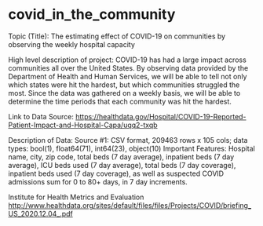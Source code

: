 # covid_in_the_community
Topic (Title):
The estimating effect of COVID-19 on communities by observing the weekly hospital capacity

High level description of project: 
COVID-19 has had a large impact across communities all over the United States. By observing data provided by the Department of Health and Human Services, we will be able to tell not only which states were hit the hardest, but which communities struggled the most. Since the data was gathered on a weekly basis, we will be able to determine the time periods that each community was hit the hardest.

Link to Data Source: 
https://healthdata.gov/Hospital/COVID-19-Reported-Patient-Impact-and-Hospital-Capa/uqq2-txqb

Description of Data:
Source #1: CSV format, 209463 rows x 105 cols; data types: bool(1), float64(71), int64(23), object(10)
Important Features: Hospital name, city, zip code, total beds (7 day average), inpatient beds (7 day average), ICU beds used (7 day average), total beds (7 day coverage), inpatient beds used (7 day coverage), as well as suspected COVID admissions sum for 0 to 80+ days, in 7 day increments.

Institute for Health Metrics and Evaluation
http://www.healthdata.org/sites/default/files/files/Projects/COVID/briefing_US_2020.12.04_.pdf
